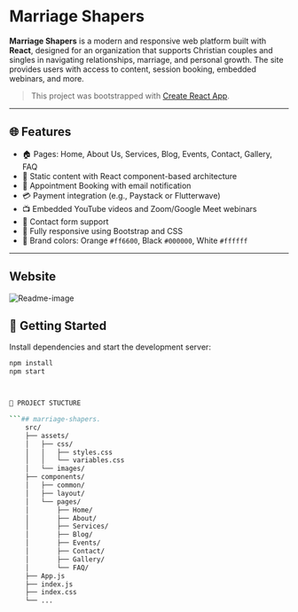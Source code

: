# Marriage Shapers

**Marriage Shapers** is a modern and responsive web platform built with **React**, designed for an organization that supports Christian couples and singles in navigating relationships, marriage, and personal growth. The site provides users with access to content, session booking, embedded webinars, and more.

> This project was bootstrapped with [Create React App](https://github.com/facebook/create-react-app).

---

## 🌐 Features

- 🏠 Pages: Home, About Us, Services, Blog, Events, Contact, Gallery, FAQ
- 📖 Static content with React component-based architecture
- 📅 Appointment Booking with email notification
- 💳 Payment integration (e.g., Paystack or Flutterwave)
- 📺 Embedded YouTube videos and Zoom/Google Meet webinars
- 📨 Contact form support
- 📱 Fully responsive using Bootstrap and CSS
- 🎨 Brand colors: Orange `#ff6600`, Black `#000000`, White `#ffffff`

---

## Website

![Readme-image](https://github.com/user-attachments/assets/72686bea-9df4-4333-a7db-02a461723938)


## 🚀 Getting Started

Install dependencies and start the development server:

```bash
npm install
npm start



📁 PROJECT STUCTURE

```## marriage-shapers.
    src/
    ├── assets/
    │   ├── css/
    │   │   ├── styles.css         
    │   │   └── variables.css     
    │   └── images/                
    ├── components/
    │   ├── common/               
    │   ├── layout/               
    │   └── pages/                
    │       ├── Home/
    │       ├── About/
    │       ├── Services/
    │       ├── Blog/
    │       ├── Events/
    │       ├── Contact/
    │       ├── Gallery/
    │       └── FAQ/
    ├── App.js                     
    ├── index.js                   
    ├── index.css                 
    └── ...                        

